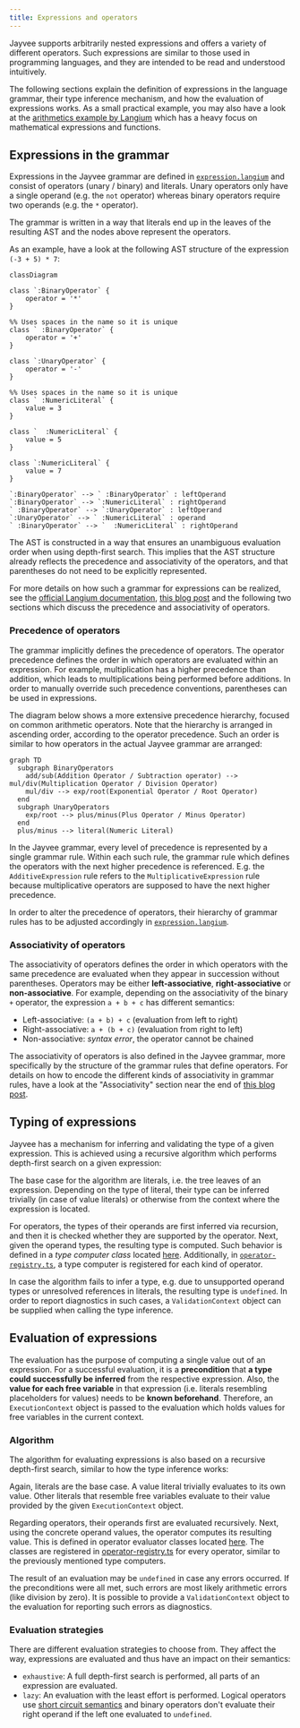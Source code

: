 ```yaml
---
title: Expressions and operators
---
```


Jayvee supports arbitrarily nested expressions and offers a variety of different operators.
Such expressions are similar to those used in programming languages, and they are intended to be read and understood intuitively.

The following sections explain the definition of expressions in the language grammar, their type inference mechanism, and how the evaluation of expressions works.
As a small practical example, you may also have a look at the [arithmetics example by Langium](https://github.com/langium/langium/tree/main/examples/arithmetics) which has a heavy focus on mathematical expressions and functions.

## Expressions in the grammar

Expressions in the Jayvee grammar are defined in [`expression.langium`](https://github.com/jvalue/jayvee/blob/main/libs/language-server/src/grammar/expression.langium) and consist of operators (unary / binary) and literals.
Unary operators only have a single operand (e.g. the `not` operator) whereas binary operators require two operands (e.g. the `*` operator).

The grammar is written in a way that literals end up in the leaves of the resulting AST and the nodes above represent the operators.

As an example, have a look at the following AST structure of the expression `(-3 + 5) * 7`:

```mermaid
classDiagram

class `:BinaryOperator` {
    operator = '*'
}

%% Uses spaces in the name so it is unique
class ` :BinaryOperator` {
    operator = '+'
}

class `:UnaryOperator` {
    operator = '-'
}

%% Uses spaces in the name so it is unique
class ` :NumericLiteral` {
    value = 3
}

class `  :NumericLiteral` {
    value = 5
}

class `:NumericLiteral` {
    value = 7
}

`:BinaryOperator` --> ` :BinaryOperator` : leftOperand
`:BinaryOperator` --> `:NumericLiteral` : rightOperand
` :BinaryOperator` --> `:UnaryOperator` : leftOperand
`:UnaryOperator` --> ` :NumericLiteral` : operand
` :BinaryOperator` --> `  :NumericLiteral` : rightOperand
```

The AST is constructed in a way that ensures an unambiguous evaluation order when using depth-first search.
This implies that the AST structure already reflects the precedence and associativity of the operators, and that parentheses do not need to be explicitly represented.

For more details on how such a grammar for expressions can be realized, see the [official Langium documentation](https://langium.org/docs/grammar-language/#tree-rewriting-actions), [this blog post](https://www.typefox.io/blog/parsing-expressions-with-xtext) and the following two sections which discuss the precedence and associativity of operators.

### Precedence of operators

The grammar implicitly defines the precedence of operators.
The operator precedence defines the order in which operators are evaluated within an expression.
For example, multiplication has a higher precedence than addition, which leads to multiplications being performed before additions.
In order to manually override such precedence conventions, parentheses can be used in expressions.

The diagram below shows a more extensive precedence hierarchy, focused on common arithmetic operators.
Note that the hierarchy is arranged in ascending order, according to the operator precedence.
Such an order is similar to how operators in the actual Jayvee grammar are arranged:

```mermaid
graph TD
  subgraph BinaryOperators
    add/sub(Addition Operator / Subtraction operator) --> mul/div(Multiplication Operator / Division Operator)
    mul/div --> exp/root(Exponential Operator / Root Operator)
  end
  subgraph UnaryOperators
    exp/root --> plus/minus(Plus Operator / Minus Operator)
  end
  plus/minus --> literal(Numeric Literal)
```

In the Jayvee grammar, every level of precedence is represented by a single grammar rule.
Within each such rule, the grammar rule which defines the operators with the next higher precedence is referenced.
E.g. the `AdditiveExpression` rule refers to the `MultiplicativeExpression` rule because multiplicative operators are supposed to have the next higher precedence.

In order to alter the precedence of operators, their hierarchy of grammar rules has to be adjusted accordingly in [`expression.langium`](https://github.com/jvalue/jayvee/blob/main/libs/language-server/src/grammar/expression.langium).

### Associativity of operators

The associativity of operators defines the order in which operators with the same precedence are evaluated when they appear in succession without parentheses.
Operators may be either **left-associative**, **right-associative** or **non-associative**.
For example, depending on the associativity of the binary `+` operator, the expression `a + b + c` has different semantics:

- Left-associative: `(a + b) + c` (evaluation from left to right)
- Right-associative: `a + (b + c)` (evaluation from right to left)
- Non-associative: _syntax error_, the operator cannot be chained

The associativity of operators is also defined in the Jayvee grammar, more specifically by the structure of the grammar rules that define operators.
For details on how to encode the different kinds of associativity in grammar rules, have a look at the "Associativity" section near the end of [this blog post](https://www.typefox.io/blog/parsing-expressions-with-xtext).

## Typing of expressions

Jayvee has a mechanism for inferring and validating the type of a given expression.
This is achieved using a recursive algorithm which performs depth-first search on a given expression:

The base case for the algorithm are literals, i.e. the tree leaves of an expression.
Depending on the type of literal, their type can be inferred trivially (in case of value literals) or otherwise from the context where the expression is located.

For operators, the types of their operands are first inferred via recursion, and then it is checked whether they are supported by the operator.
Next, given the operand types, the resulting type is computed.
Such behavior is defined in a _type computer class_ located [here](https://github.com/jvalue/jayvee/tree/main/libs/language-server/src/lib/ast/expressions/type-computers).
Additionally, in [`operator-registry.ts`](https://github.com/jvalue/jayvee/blob/main/libs/language-server/src/lib/ast/expressions/operator-registry.ts), a type computer is registered for each kind of operator.

In case the algorithm fails to infer a type, e.g. due to unsupported operand types or unresolved references in literals, the resulting type is `undefined`.
In order to report diagnostics in such cases, a `ValidationContext` object can be supplied when calling the type inference.

## Evaluation of expressions

The evaluation has the purpose of computing a single value out of an expression.
For a successful evaluation, it is a **precondition** that **a type could successfully be inferred** from the respective expression.
Also, the **value for each free variable** in that expression (i.e. literals resembling placeholders for values) needs to be **known beforehand**.
Therefore, an `ExecutionContext` object is passed to the evaluation which holds values for free variables in the current context.

### Algorithm

The algorithm for evaluating expressions is also based on a recursive depth-first search, similar to how the type inference works:

Again, literals are the base case. A value literal trivially evaluates to its own value.
Other literals that resemble free variables evaluate to their value provided by the given `ExecutionContext` object.

Regarding operators, their operands first are evaluated recursively.
Next, using the concrete operand values, the operator computes its resulting value.
This is defined in operator evaluator classes located [here](https://github.com/jvalue/jayvee/tree/main/libs/language-server/src/lib/ast/expressions/evaluators).
The classes are registered in [operator-registry.ts](https://github.com/jvalue/jayvee/blob/main/libs/language-server/src/lib/ast/expressions/operator-registry.ts) for every operator, similar to the previously mentioned type computers.

The result of an evaluation may be `undefined` in case any errors occurred.
If the preconditions were all met, such errors are most likely arithmetic errors (like division by zero).
It is possible to provide a `ValidationContext` object to the evaluation for reporting such errors as diagnostics.

### Evaluation strategies

There are different evaluation strategies to choose from.
They affect the way, expressions are evaluated and thus have an impact on their semantics:

- `exhaustive`: A full depth-first search is performed, all parts of an expression are evaluated.
- `lazy`: An evaluation with the least effort is performed. Logical operators use [short circuit semantics](https://en.wikipedia.org/wiki/Short-circuit_evaluation) and binary operators don't evaluate their right operand if the left one evaluated to `undefined`.
